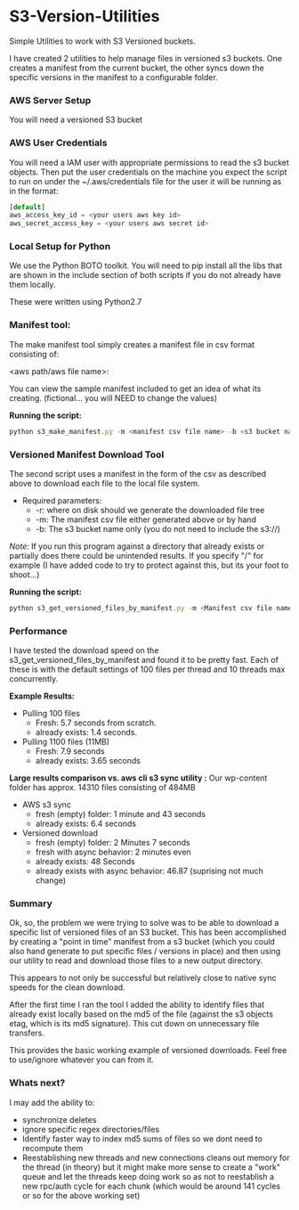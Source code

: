 # S3-Version-Utilities
Simple Utilities to work with S3 Versioned buckets. 

I have created 2 utilities to help manage files in versioned s3 buckets.
One creates a manifest from the current bucket, the other syncs down 
the specific versions in the manifest to a configurable folder. 

### AWS Server Setup ###
You will need a versioned S3 bucket 

### AWS User Credentials ###
You will need a IAM user with appropriate permissions to read the s3 bucket objects. 
Then put the user credentials on the machine you expect the script to run on 
under the ~/.aws/credentials file for the user it will be running as 
in the format:

```js
[default]
aws_access_key_id = <your users aws key id>
aws_secret_access_key = <your users aws secret id>
```

### Local Setup for Python ###
We use the Python BOTO toolkit. You will need to pip install all the libs 
that are shown in the include section of both scripts if you do not already 
have them locally.

These were written using Python2.7 

### Manifest tool:
The make manifest tool simply creates a manifest file in csv format consisting of:

<aws path/aws file name>:<file version>

You can view the sample manifest included to get an idea of what its creating. 
(fictional... you will NEED to change the values)

**Running the script:**
```js
python s3_make_manifest.py -m <manifest csv file name> -b <s3 bucket name>
```

### Versioned Manifest Download Tool ###

The second script uses a manifest in the form of the csv as described above 
to download each file to the local file system. 
* Required parameters: 
	* -r: where on disk should we generate the downloaded file tree
	* -m: The manifest csv file either generated above or by hand
	* -b: The s3 bucket name only (you do not need to include the s3://) 

*Note:*
If you run this program against a directory that already exists or partially does there
could be unintended results. If you specify "/" for example (I have added code to try to 
protect against this, but its your foot to shoot...)

**Running the script:**
```js
python s3_get_versioned_files_by_manifest.py -m <Manifest csv file name> -r <path to destination directory> -b <s3 bucket name>
```

### Performance ###

I have tested the download speed on the s3_get_versioned_files_by_manifest and found it to be pretty fast.
Each of these is with the default settings of 100 files per thread and 10 threads max concurrently. 

**Example Results:**
* Pulling 100 files 
	* Fresh: 5.7 seconds from scratch. 
	* already exists: 1.4 seconds.
* Pulling 1100 files (11MB) 
	* Fresh: 7.9 seconds
	* already exists: 3.65 seconds

**Large results comparison vs. aws cli s3 sync utility :** Our wp-content folder has approx. 14310 files consisting of 484MB
* AWS s3 sync
	* fresh (empty) folder: 1 minute and 43 seconds 
	* already exists: 6.4 seconds
* Versioned download
	* fresh (empty) folder: 2 Minutes 7 seconds
	* fresh with async behavior: 2 minutes even
	* already exists: 48 Seconds
	* already exists with async behavior: 46.87 (suprising not much change)

### Summary ###

Ok, so, the problem we were trying to solve was to be able to download a specific list of versioned files
of an S3 bucket. This has been accomplished by creating a "point in time" manifest from a s3 bucket (which you 
could also hand generate to put specific files / versions in place) and then using our utility to read and download
those files to a new output directory. 

This appears to not only be successful but relatively close to native sync speeds for the clean download. 

After the first time I ran the tool I added the ability to identify files that already exist locally based on the md5 
of the file (against the s3 objects etag, which is its md5 signature). This cut down on unnecessary 
file transfers. 

This provides the basic working example of versioned downloads. Feel free to use/ignore whatever
you can from it.

### Whats next? ###
I may add the ability to:
* synchronize deletes 
* ignore specific regex directories/files  
* Identify faster way to index md5 sums of files so we dont need to recompute them
* Reestablishing new threads and new connections cleans out memory for the thread (in theory) 
but it might make more sense to create a "work" queue and let the threads keep doing work so as not to reestablish a new rpc/auth cycle for each chunk
(which would be around 141 cycles or so for the above working set)



